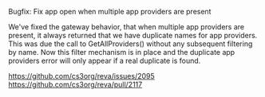 Bugfix: Fix app open when multiple app providers are present

We've fixed the gateway behavior, that when multiple app providers are present, it always returned that we have duplicate names for app providers.
This was due the call to GetAllProviders() without any subsequent filtering by name. Now this filter mechanism is in place and the duplicate app providers error will only appear if a real duplicate is found.

https://github.com/cs3org/reva/issues/2095
https://github.com/cs3org/reva/pull/2117
